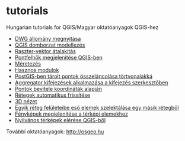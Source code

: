 # tutorials
Hungarian tutorials for QGIS/Magyar oktatóanyagok QGIS-hez

* [DWG állomány megnyitása](opendwg.rst)
* [QGIS domborzat modellezés](docs/dtm.rst)
* [Raszter-vektor átalakítás](docs/r2v.rst)
* [Pontfelhők megjelenítése QGIS-ben](docs/pointcloud.rst)
* [Méretezés](docs/meretezes.rst)
* [Hasznos modulok](docs/useful_plugins.rst)
* [PostGIS-ben tárolt pontok összeláncolása törtvonalakká](docs/pg_pontok.rst)
* [Aggregator kifejezések alkalmazása a kifejezés szerkesztőben](docs/aggregator.rst)
* [Pontok bevitele koordináták alapján](docs/koordinata_bevitel.rst)
* [Rétegek automatikus frissítése](docs/reteg_frissites.rst)
* [3D nézet](docs/3dview.rst)
* [Egyik réteg felületeibe eső elemek szelektálása egy másik rétegből](docs/kivalaszt.rst)
* [Fényképek megjelenítése a térképi elemekhez](docs/foto.rst)
* [Nyilvános térképek elérése QGIS-ből](docs/wms_szolg.rst)

További oktatóanyagok:
http://osgeo.hu
